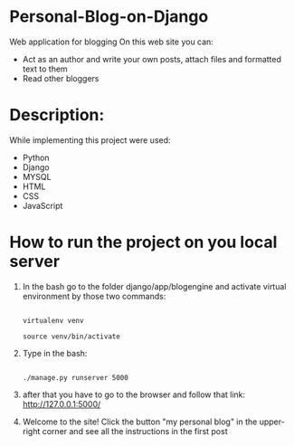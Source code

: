 # Personal-Blog-on-Django
Web application for blogging
On this web site you can:
- Act as an author and write your own posts, attach files and formatted text to them
- Read other bloggers
# Description:
While implementing this project were used:
- Python 
- Django
- MYSQL
- HTML
- CSS
- JavaScript
# How to run the project on you local server
1) In the bash go to the folder django/app/blogengine and activate virtual environment by those two commands:

                                                                      virtualenv venv
                                                                      source venv/bin/activate
2) Type in the bash:


                                                                      ./manage.py runserver 5000
5) after that you have to go to the browser and follow that link: http://127.0.0.1:5000/
6) Welcome to the site! Click the button "my personal blog" in the upper-right corner and see all the instructions in the first post 
